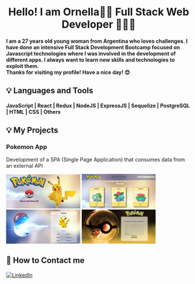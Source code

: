 <h1 align="center">Hello! I am Ornella👋😄 Full Stack Web Developer 👩🏻‍💻</h1>

<h4 align="left"> I am a 27 years old young woman from Argentina who loves challenges. I have done an intensive Full Stack Development Bootcamp focused on Javascript technologies where I was involved in the development of different apps. I always want to learn new skills and technologies to exploit them. 
<br>
Thanks for visiting my profile! Have a nice day! 😊</h4>

## :bulb: Languages and Tools

<h4 align="left">JavaScript | React | Redux | NodeJS | ExpressJS | Sequelize | PostgreSQL | HTML | CSS | Others</h4>

## :bulb: My Projects

<h3 align="left">Pokemon App</h3>
<p align="left">Development of a SPA (Single Page Application) that consumes data from an external API</p>

<p>
<img width="40%" src = './images/PokemonApp1.png/' alt='poke1'>
<img width="40%" src = './images/PokemonApp2.png/' alt='poke2'>
<br>
<img width="40%" src = './images/PokemonApp3.png/' alt='poke3'>
<img width="40%" src = './images/PokemonApp4.png/' alt='poke4'>
</p>

## :round_pushpin: How to Contact me

<a href="https://www.linkedin.com/in/ornella-irigo/" target="blank"><img align="center" src="https://cdn.icon-icons.com/icons2/1906/PNG/512/iconfinder-linkedin-4550875_121338.png" alt="LinkedIn" height="30" width="30" /></a>




